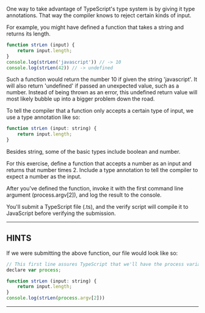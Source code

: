 One way to take advantage of TypeScript's type system is by giving it type annotations. That way the compiler knows to reject certain kinds of input. 

For example, you might have defined a function that takes a string and returns its length.

```js
function strLen (input) {
    return input.length;
}
console.log(strLen('javascript')) // -> 10
console.log(strLen(42)) // -> undefined
```

Such a function would return the number 10 if given the string 'javascript'. It will also return 'undefined' if passed an unexpected value, such as a number. Instead of being thrown as an error, this undefined return value will most likely  bubble up into a bigger problem down the road.

To tell the compiler that a function only accepts a certain type of input, we use a type annotation like so:

```js
function strLen (input: string) {
    return input.length;
}
```

Besides string, some of the basic types include boolean and number.

For this exercise, define a function that accepts a number as an input and returns that number times 2. Include a type annotation to tell the compiler to expect a number as the input.

After you've defined the function, invoke it with the first command line argument (process.argv[2]), and log the result to the console.

You'll submit a TypeScript file (.ts), and the verify script will compile it to JavaScript before verifying the submission.

----------------------------------------------------------------------
## HINTS

If we were submitting the above function, our file would look like so:
```js
// This first line assures TypeScript that we'll have the process variable available at runtime
declare var process;

function strLen (input: string) {
    return input.length;
}
console.log(strLen(process.argv[2]))
```

----------------------------------------------------------------------